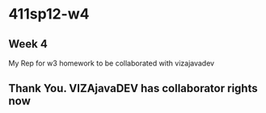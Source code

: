 # 411sp12-w4
## Week 4

My Rep for w3 homework to be collaborated with vizajavadev

## Thank You. VIZAjavaDEV has collaborator rights now 
